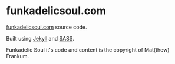 # funkadelicsoul.com

[funkadelicsoul.com](http://funkadelicsoul.com/) source code.

Built using [Jekyll](http://jekyllrb.com/) and [SASS](http://sass-lang.com/).

Funkadelic Soul it's code and content is the copyright of Mat(thew) Frankum.
